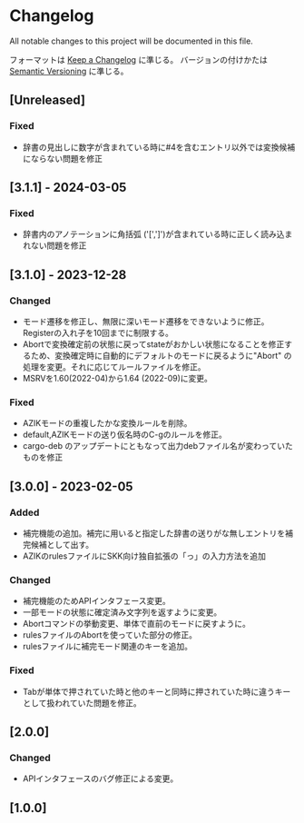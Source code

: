 # Changelog

All notable changes to this project will be documented in this file.

フォーマットは [Keep a Changelog](https://keepachangelog.com/ja/1.1.0/) に準じる。
バージョンの付けかたは [Semantic Versioning](https://semver.org/spec/v2.0.0.html) に準じる。

## [Unreleased]

### Fixed

- 辞書の見出しに数字が含まれている時に#4を含むエントリ以外では変換候補にならない問題を修正

## [3.1.1] - 2024-03-05

### Fixed

- 辞書内のアノテーションに角括弧 ('[',']')が含まれている時に正しく読み込まれない問題を修正

## [3.1.0] - 2023-12-28

### Changed

- モード遷移を修正し、無限に深いモード遷移をできないように修正。Registerの入れ子を10回までに制限する。
- Abortで変換確定前の状態に戻ってstateがおかしい状態になることを修正するため、変換確定時に自動的にデフォルトのモードに戻るように"Abort"
  の処理を変更。それに応じてルールファイルを修正。
- MSRVを1.60(2022-04)から1.64 (2022-09)に変更。

### Fixed

- AZIKモードの重複したかな変換ルールを削除。
- default,AZIKモードの送り仮名時のC-gのルールを修正。
- cargo-deb のアップデートにともなって出力debファイル名が変わっていたものを修正

## [3.0.0] - 2023-02-05

### Added

- 補完機能の追加。補完に用いると指定した辞書の送りがな無しエントリを補完候補として出す。
- AZIKのrulesファイルにSKK向け独自拡張の「っ」の入力方法を追加

### Changed

- 補完機能のためAPIインタフェース変更。
- 一部モードの状態に確定済み文字列を返すように変更。
- Abortコマンドの挙動変更、単体で直前のモードに戻すように。
- rulesファイルのAbortを使っていた部分の修正。
- rulesファイルに補完モード関連のキーを追加。

### Fixed

- Tabが単体で押されていた時と他のキーと同時に押されていた時に違うキーとして扱われていた問題を修正。

## [2.0.0]

### Changed

- APIインタフェースのバグ修正による変更。

## [1.0.0]
